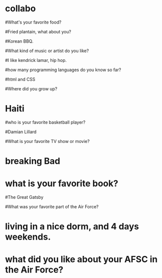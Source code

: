 # collabo

#What's your favorite food?

#Fried plantain, what about you?

#Korean BBQ.

#What kind of music or artist do you like?

#I like kendrick lamar, hip hop.

#how many programming languages do you know so far?

#html and CSS

#Where did you grow up?

# Haiti

#who is your favorite basketball player?

#Damian Lillard

#What is your favorite TV show or movie?

# breaking Bad

# what is your favorite book?

#The Great Gatsby

#What was your favorite part of the Air Force?

# living in a nice dorm, and 4 days weekends.

# what did you like about your AFSC in the Air Force?